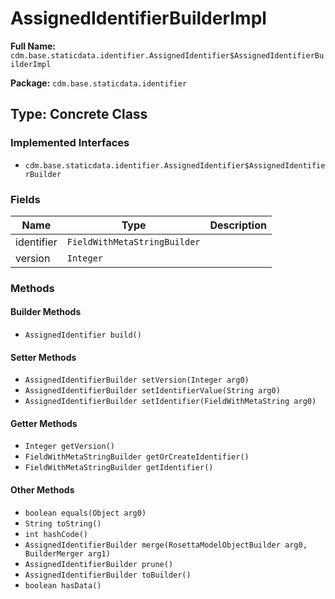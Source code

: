 # AssignedIdentifierBuilderImpl

**Full Name:** `cdm.base.staticdata.identifier.AssignedIdentifier$AssignedIdentifierBuilderImpl`

**Package:** `cdm.base.staticdata.identifier`

## Type: Concrete Class

### Implemented Interfaces

- `cdm.base.staticdata.identifier.AssignedIdentifier$AssignedIdentifierBuilder`

### Fields

| Name | Type | Description |
|------|------|-------------|
| identifier | `FieldWithMetaStringBuilder` |  |
| version | `Integer` |  |

### Methods

#### Builder Methods

- `AssignedIdentifier build()`

#### Setter Methods

- `AssignedIdentifierBuilder setVersion(Integer arg0)`
- `AssignedIdentifierBuilder setIdentifierValue(String arg0)`
- `AssignedIdentifierBuilder setIdentifier(FieldWithMetaString arg0)`

#### Getter Methods

- `Integer getVersion()`
- `FieldWithMetaStringBuilder getOrCreateIdentifier()`
- `FieldWithMetaStringBuilder getIdentifier()`

#### Other Methods

- `boolean equals(Object arg0)`
- `String toString()`
- `int hashCode()`
- `AssignedIdentifierBuilder merge(RosettaModelObjectBuilder arg0, BuilderMerger arg1)`
- `AssignedIdentifierBuilder prune()`
- `AssignedIdentifierBuilder toBuilder()`
- `boolean hasData()`

